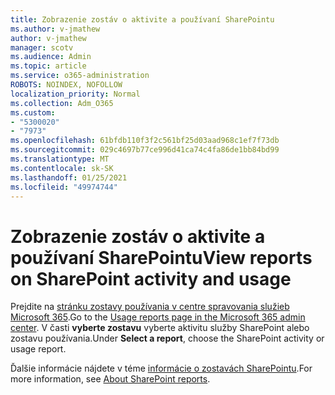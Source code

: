 ```yaml
---
title: Zobrazenie zostáv o aktivite a používaní SharePointu
ms.author: v-jmathew
author: v-jmathew
manager: scotv
ms.audience: Admin
ms.topic: article
ms.service: o365-administration
ROBOTS: NOINDEX, NOFOLLOW
localization_priority: Normal
ms.collection: Adm_O365
ms.custom:
- "5300020"
- "7973"
ms.openlocfilehash: 61bfdb110f3f2c561bf25d03aad968c1ef7f73db
ms.sourcegitcommit: 029c4697b77ce996d41ca74c4fa86de1bb84bd99
ms.translationtype: MT
ms.contentlocale: sk-SK
ms.lasthandoff: 01/25/2021
ms.locfileid: "49974744"
---
```

# <a name="view-reports-on-sharepoint-activity-and-usage"></a><span data-ttu-id="fddf8-102">Zobrazenie zostáv o aktivite a používaní SharePointu</span><span class="sxs-lookup"><span data-stu-id="fddf8-102">View reports on SharePoint activity and usage</span></span>

<span data-ttu-id="fddf8-103">Prejdite na [stránku zostavy používania v centre spravovania služieb Microsoft 365](https://admin.microsoft.com/AdminPortal/Home).</span><span class="sxs-lookup"><span data-stu-id="fddf8-103">Go to the [Usage reports page in the Microsoft 365 admin center](https://admin.microsoft.com/AdminPortal/Home).</span></span> <span data-ttu-id="fddf8-104">V časti **vyberte zostavu** vyberte aktivitu služby SharePoint alebo zostavu používania.</span><span class="sxs-lookup"><span data-stu-id="fddf8-104">Under **Select a report**, choose the SharePoint activity or usage report.</span></span>

<span data-ttu-id="fddf8-105">Ďalšie informácie nájdete v téme [informácie o zostavách SharePointu](https://go.microsoft.com/fwlink/?linkid=875240).</span><span class="sxs-lookup"><span data-stu-id="fddf8-105">For more information, see [About SharePoint reports](https://go.microsoft.com/fwlink/?linkid=875240).</span></span>
